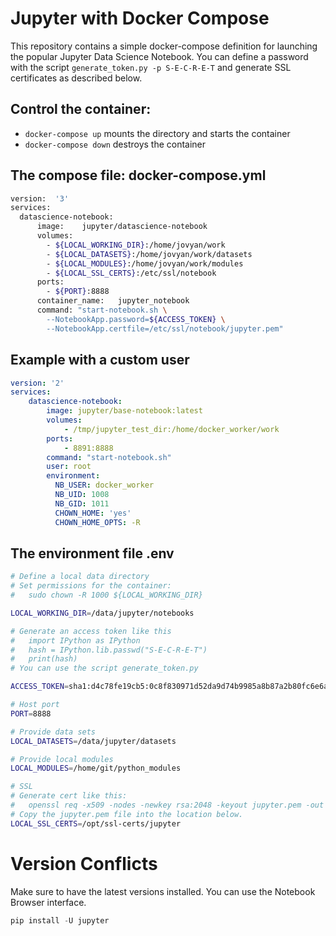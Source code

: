 # Jupyter with Docker Compose

This repository contains a simple docker-compose definition for launching the popular Jupyter Data Science Notebook.
You can define a password with the script ```generate_token.py -p S-E-C-R-E-T``` and generate SSL certificates as described below.

## Control the container:

* ```docker-compose up``` mounts the directory and starts the container
* ```docker-compose down``` destroys the container

## The compose file: docker-compose.yml

```bash
version:  '3'
services:
  datascience-notebook:
      image:    jupyter/datascience-notebook
      volumes:
        - ${LOCAL_WORKING_DIR}:/home/jovyan/work
        - ${LOCAL_DATASETS}:/home/jovyan/work/datasets
        - ${LOCAL_MODULES}:/home/jovyan/work/modules
        - ${LOCAL_SSL_CERTS}:/etc/ssl/notebook
      ports:
        - ${PORT}:8888
      container_name:   jupyter_notebook
      command: "start-notebook.sh \
        --NotebookApp.password=${ACCESS_TOKEN} \
        --NotebookApp.certfile=/etc/ssl/notebook/jupyter.pem"
```

## Example with a custom user

```YAML
version: '2'
services:
    datascience-notebook:
        image: jupyter/base-notebook:latest
        volumes:
            - /tmp/jupyter_test_dir:/home/docker_worker/work            
        ports:
            - 8891:8888
        command: "start-notebook.sh"
        user: root
        environment:
          NB_USER: docker_worker
          NB_UID: 1008
          NB_GID: 1011
          CHOWN_HOME: 'yes'
          CHOWN_HOME_OPTS: -R

```
## The environment file .env

```bash
# Define a local data directory
# Set permissions for the container:
#   sudo chown -R 1000 ${LOCAL_WORKING_DIR}

LOCAL_WORKING_DIR=/data/jupyter/notebooks

# Generate an access token like this
#   import IPython as IPython
#   hash = IPython.lib.passwd("S-E-C-R-E-T")
#   print(hash)
# You can use the script generate_token.py

ACCESS_TOKEN=sha1:d4c78fe19cb5:0c8f830971d52da9d74b9985a8b87a2b80fc6e6a

# Host port
PORT=8888

# Provide data sets
LOCAL_DATASETS=/data/jupyter/datasets

# Provide local modules
LOCAL_MODULES=/home/git/python_modules

# SSL
# Generate cert like this:
#   openssl req -x509 -nodes -newkey rsa:2048 -keyout jupyter.pem -out jupyter.pem
# Copy the jupyter.pem file into the location below.
LOCAL_SSL_CERTS=/opt/ssl-certs/jupyter
```



# Version Conflicts

Make sure to have the latest versions installed. You can use the Notebook Browser interface.
```python
pip install -U jupyter
```
